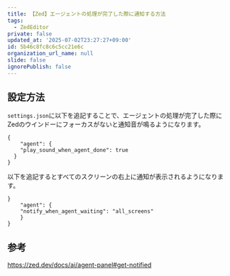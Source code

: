 ```yaml
---
title: 【Zed】エージェントの処理が完了した際に通知する方法
tags:
  - ZedEditor
private: false
updated_at: '2025-07-02T23:27:27+09:00'
id: 5b46c8fc8c6c5cc21e6c
organization_url_name: null
slide: false
ignorePublish: false
---
```

## 設定方法

`settings.json`に以下を追記することで、エージェントの処理が完了した際にZedのウインドーにフォーカスがないと通知音が鳴るようになります。

```jsonc
{
	"agent": {
    "play_sound_when_agent_done": true
  }
}

```

以下を追記するとすべてのスクリーンの右上に通知が表示されるようになります。

```jsonc
}
	"agent": {
    "notify_when_agent_waiting": "all_screens"
	}
}
```

## 参考

https://zed.dev/docs/ai/agent-panel#get-notified
